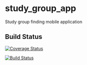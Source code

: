 # study_group_app

Study group finding mobile application

## Build Status

[![Coverage Status](https://coveralls.io/repos/github/ChicoState/StudyGroup/badge.svg?branch=dev)](https://coveralls.io/github/ChicoState/StudyGroup?branch=dev)

[![Build Status](https://travis-ci.org/ChicoState/StudyGroup.svg?branch=dev)](https://travis-ci.org/ChicoState/StudyGroup)
